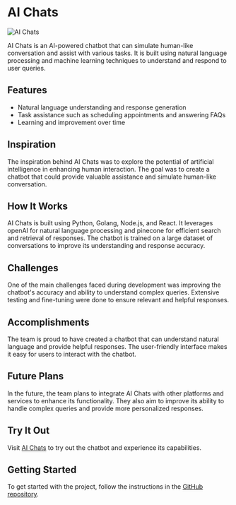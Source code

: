 # AI Chats

![AI Chats](https://github.com/aichats/aichats/assets/24226219/6dc98a69-03bd-461f-ae88-39a61fac59d5)

AI Chats is an AI-powered chatbot that can simulate human-like conversation and
assist with various tasks. It is built using natural language processing and
machine learning techniques to understand and respond to user queries.

## Features

- Natural language understanding and response generation
- Task assistance such as scheduling appointments and answering FAQs
- Learning and improvement over time

## Inspiration

The inspiration behind AI Chats was to explore the potential of artificial
intelligence in enhancing human interaction. The goal was to create a chatbot
that could provide valuable assistance and simulate human-like conversation.

## How It Works

AI Chats is built using Python, Golang, Node.js, and React. It leverages openAI
for natural language processing and pinecone for efficient search and retrieval
of responses. The chatbot is trained on a large dataset of conversations to
improve its understanding and response accuracy.

## Challenges

One of the main challenges faced during development was improving the chatbot's
accuracy and ability to understand complex queries. Extensive testing and
fine-tuning were done to ensure relevant and helpful responses.

## Accomplishments

The team is proud to have created a chatbot that can understand natural language
and provide helpful responses. The user-friendly interface makes it easy for
users to interact with the chatbot.

## Future Plans

In the future, the team plans to integrate AI Chats with other platforms and
services to enhance its functionality. They also aim to improve its ability to
handle complex queries and provide more personalized responses.

## Try It Out

Visit [AI Chats](http://aichats.surge.sh) to try out the chatbot and experience
its capabilities.

## Getting Started

To get started with the project, follow the instructions in the
[GitHub repository](https://github.com/aichats/aichats).

